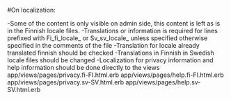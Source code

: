 #On localization:

-Some of the content is only visible on admin side, this content is left as is in the Finnish locale files. 
-Translations or information is required for lines prefixed with Fi_fi_locale_ or Sv_sv_locale_ unless specified otherwise specified in the comments of the file
-Translation for locale already translated finnish should be checked
-Translations in Finnish in Swedish locale files should be changed
-Localization for privacy information and help information should be done directly to the views 
	app/views/pages/privacy.fi-FI.html.erb
	app/views/pages/help.fi-FI.html.erb
	app/views/pages/privacy.sv-SV.html.erb
	app/views/pages/help.sv-SV.html.erb